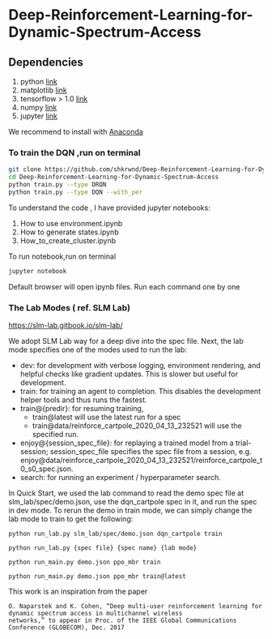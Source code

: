 # Deep-Reinforcement-Learning-for-Dynamic-Spectrum-Access

## Dependencies


1. python [link](https://www.python.org)
2. matplotlib [link](https://matplotlib.org/)
3. tensorflow > 1.0 [link](https://www.tensorflow.org/)
4. numpy [link](https://www.numpy.org/)
5. jupyter [link](http://jupyter.org/)

We recommend to install with [Anaconda](https://anaconda.org/anaconda/python) 


### To train the DQN ,run on terminal
```bash
git clone https://github.com/shkrwnd/Deep-Reinforcement-Learning-for-Dynamic-Spectrum-Access.git
cd Deep-Reinforcement-Learning-for-Dynamic-Spectrum-Access
python train.py --type DRQN
python train.py --type DQN --with_per
```

To understand the code , I have provided jupyter notebooks:
1. How to use environment.ipynb
2. How to generate states.ipynb
3. How_to_create_cluster.ipynb

To run notebook,run on terminal
```bash
jupyter notebook
```
Default browser will open ipynb files. Run each command one by one


### The Lab Modes ( ref. SLM Lab)
https://slm-lab.gitbook.io/slm-lab/

We adopt SLM Lab way for a deep dive into the spec file.
Next, the lab mode specifies one of the modes used to run the lab:

- dev: for development with verbose logging, environment rendering, and helpful checks like gradient updates. This is slower but useful for development.
- train: for training an agent to completion. This disables the development helper tools and thus runs the fastest.
- train@{predir}: for resuming training, 
  - train@latest will use the latest run for a spec
  - train@data/reinforce_cartpole_2020_04_13_232521 will use the specified run.
- enjoy@{session_spec_file}: for replaying a trained model from a trial-session; session_spec_file specifies the spec file from a session, e.g. enjoy@data/reinforce_cartpole_2020_04_13_232521/reinforce_cartpole_t0_s0_spec.json.
- search: for running an experiment / hyperparameter search.

In Quick Start, we used the lab command to read the demo spec file at slm_lab/spec/demo.json, use the dqn_cartpole spec in it, and run the spec in dev mode. To rerun the demo in train mode, we can simply change the lab mode to train to get the following:

```
python run_lab.py slm_lab/spec/demo.json dqn_cartpole train

python run_lab.py {spec file} {spec name} {lab mode}

python run_main.py demo.json ppo_mbr train

python run_main.py demo.json ppo_mbr train@latest
```



This work is an inspiration from the paper
```
O. Naparstek and K. Cohen, “Deep multi-user reinforcement learning for dynamic spectrum access in multichannel wireless
networks,” to appear in Proc. of the IEEE Global Communications Conference (GLOBECOM), Dec. 2017
```




